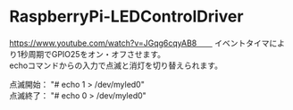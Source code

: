 # RaspberryPi-LEDControlDriver　　
https://www.youtube.com/watch?v=JGqg6cqyAB8　　
イベントタイマにより1秒周期でGPIO25をオン・オフさせます。  
echoコマンドからの入力で点滅と消灯を切り替えられます。

点滅開始：
"# echo 1 > /dev/myled0"  
点滅終了：
"# echo 0 > /dev/myled0"  
